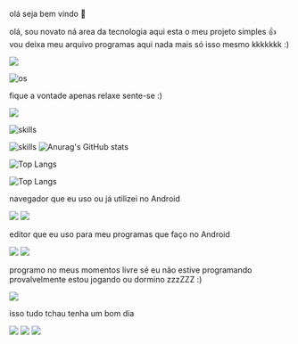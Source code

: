 
olá seja bem vindo 👋

olá, sou novato ná area da tecnologia aqui esta o meu projeto simples 👍
vou deixa meu arquivo programas aqui
nada mais só isso mesmo kkkkkkk :)

<img src="https://i.pinimg.com/originals/4c/d6/ea/4cd6eaa599851725aa5a195d162fb20d.gif"/>


![os](https://img.shields.io/badge/Android-3DDC84?style=for-the-badge&logo=android&logoColor=white)




<p>fique a vontade apenas relaxe
sente-se
:)</p>

<img src="https://i.kym-cdn.com/photos/images/newsfeed/001/449/398/624.gif"/>

![skills](https://img.shields.io/badge/Python-14354C?style=for-the-badge&logo=python&logoColor=white)

![skills](https://img.shields.io/badge/Shell_Script-121011?style=for-the-badge&logo=gnu-bash&logoColor=white>)
![Anurag's GitHub stats](https://github-readme-stats.vercel.app/api?username=lammerburro&show_icons=true&theme=neon)

![Top Langs](https://github-readme-stats.vercel.app/api/top-langs/?username=lammerburro&hide_progress=true&theme=neon)

![Top Langs](https://github-readme-stats.vercel.app/api/top-langs/?username=lammerburro&layout=compact&theme=neon)

navegador que eu uso ou já utilizei
no Android 

<img src ="https://img.shields.io/badge/Google_chrome-4285F4?style=for-the-badge&logo=Google-chrome&logoColor=white"/>

<img src="https://img.shields.io/badge/Tor_Browser-7D4698?style=for-the-badge&logo=Tor-Browser&logoColor=white"/>

editor que eu uso para meu programas que faço no Android 

<img src="https://img.shields.io/badge/NeoVim-%2357A143.svg?&style=for-the-badge&logo=neovim&logoColor=white"/>


<img src="https://github-readme-stats.vercel.app/api/top-langs/?username=lammerburro&theme=blue-green"/>

programo no meus momentos livre sé eu não estive programando 
provalvelmente estou jogando ou dormino zzzZZZ :)


<img src="https://media.tenor.com/images/72c9b849aa10b222371ebb99a6b1896a/tenor.gif"/>

isso tudo tchau tenha um bom dia

<img src="https://github-readme-stats.vercel.app/api/pin/?username=lammerburro&repo=cota-o-bot&theme=neon"/>

<img src ="https://github-readme-stats.vercel.app/api/pin/?username=lammerburro&repo=painel-simples&theme=neon"/>


<img src = "https://github-readme-stats.vercel.app/api/pin/?username=lammerburro&repo=dir-spider&theme=neon"/>

